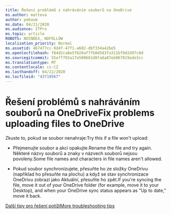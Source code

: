 ```yaml
---
title: Řešení problémů s nahráváním souborů na OneDrive
ms.author: matteva
author: pebaum
ms.date: 04/21/2020
ms.audience: ITPro
ms.topic: article
ROBOTS: NOINDEX, NOFOLLOW
localization_priority: Normal
ms.assetid: 467477cc-9d4f-47f1-a602-dbf334a42be5
ms.openlocfilehash: f84d2ca8e5f620af7fb0d583fa311bf9d2d97c0d
ms.sourcegitcommit: 55eff703a17e500681d8fa6a87eb067019ade3cc
ms.translationtype: MT
ms.contentlocale: cs-CZ
ms.lasthandoff: 04/22/2020
ms.locfileid: "43719567"
---
```

# <a name="fix-problems-uploading-files-to-onedrive"></a><span data-ttu-id="32a9e-102">Řešení problémů s nahráváním souborů na OneDrive</span><span class="sxs-lookup"><span data-stu-id="32a9e-102">Fix problems uploading files to OneDrive</span></span>

<span data-ttu-id="32a9e-103">Zkuste to, pokud se soubor nenahraje:</span><span class="sxs-lookup"><span data-stu-id="32a9e-103">Try this if a file won't upload:</span></span>
  
- <span data-ttu-id="32a9e-104">Přejmenujte soubor a akci opakujte.</span><span class="sxs-lookup"><span data-stu-id="32a9e-104">Rename the file and try again.</span></span> <span data-ttu-id="32a9e-105">Některé názvy souborů a znaky v názvech souborů nejsou povoleny.</span><span class="sxs-lookup"><span data-stu-id="32a9e-105">Some file names and characters in file names aren't allowed.</span></span> 
    
- <span data-ttu-id="32a9e-106">Pokud soubor synchronizujete, přesuňte ho ze složky OneDrivu (například ho přesuňte na plochu) a když se stav synchronizace OneDrivu zobrazí jako Aktuální, přesuňte ho zpět.</span><span class="sxs-lookup"><span data-stu-id="32a9e-106">If you're syncing the file, move it out of your OneDrive folder (for example, move it to your Desktop), and when your OneDrive sync status appears as "Up to date," move it back.</span></span> 
    
[<span data-ttu-id="32a9e-107">Další tipy pro řešení potíží</span><span class="sxs-lookup"><span data-stu-id="32a9e-107">More troubleshooting tips</span></span>](https://go.microsoft.com/fwlink/?linkid=873155)
  

